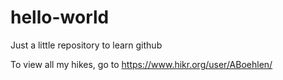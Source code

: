 # hello-world
Just a little repository to learn github

To view all my hikes, go to https://www.hikr.org/user/ABoehlen/
